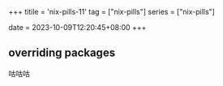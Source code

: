 +++
titile = 'nix-pills-11'
tag = ["nix-pills"]
series = ["nix-pills"]

date = 2023-10-09T12:20:45+08:00
+++



## overriding packages

咕咕咕
